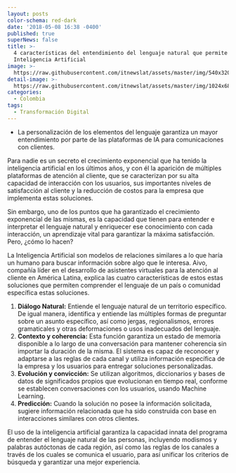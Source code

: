```yaml
---
layout: posts
color-schema: red-dark
date: '2018-05-08 16:38 -0400'
published: true
superNews: false
title: >-
  4 características del entendimiento del lenguaje natural que permite la
  Inteligencia Artificial
image: >-
  https://raw.githubusercontent.com/itnewslat/assets/master/img/540x320/millenials-p.jpg
detail-image: >-
  https://raw.githubusercontent.com/itnewslat/assets/master/img/1024x680/millenials-g.jpg
categories:
  - Colombia
tags:
  - Transformación Digital
---
```


-	La personalización de los elementos del lenguaje garantiza un mayor entendimiento por parte de las plataformas de IA para comunicaciones con clientes.

Para nadie es un secreto el crecimiento exponencial que ha tenido la inteligencia artificial en los últimos años, y con él la aparición de múltiples plataformas de atención al cliente, que se caracterizan por su alta capacidad de interacción con los usuarios, sus importantes niveles de satisfacción al cliente y la reducción de costos para la empresa que implementa estas soluciones.

Sin embargo, uno de los puntos que ha garantizado el crecimiento exponencial de las mismas, es la capacidad que tienen para entender e interpretar el lenguaje natural y enriquecer ese conocimiento con cada interacción, un aprendizaje vital para garantizar la máxima satisfacción. Pero, ¿cómo lo hacen? 

La Inteligencia Artificial son modelos de relaciones similares a lo que haría un humano para buscar información sobre algo que le interesa. Aivo, compañía líder en el desarrollo de asistentes virtuales para la atención al cliente en América Latina, explica las cuatro características de estos estas soluciones que permiten comprender el lenguaje de un país o comunidad específica estas soluciones. 

1. **Diálogo Natural:** Entiende el lenguaje natural de un territorio específico. De igual manera, identifica y entiende las múltiples formas de preguntar sobre un asunto específico, así como jergas, regionalismos, errores gramaticales y otras deformaciones o usos inadecuados del lenguaje.
2. **Contexto y coherencia:** Esta función garantiza un estado de memoria disponible a lo largo de una conversación para mantener coherencia sin importar la duración de la misma. El sistema es capaz de reconocer y adaptarse a las reglas de cada canal y utiliza información específica de la empresa y los usuarios para entregar soluciones personalizadas.
3. **Evolución y convicción:** Se utilizan algoritmos, diccionarios y bases de datos de significados propios que evolucionan en tiempo real, conforme se establecen conversaciones con los usuarios, usando Machine Learning.
4. **Predicción:** Cuando la solución no posee la información solicitada, sugiere información relacionada que ha sido construida con base en interacciones similares con otros clientes.
 

El uso de la inteligencia artificial garantiza la capacidad innata del programa de entender el lenguaje natural de las personas, incluyendo modismos y palabras autóctonas de cada región, así como las reglas de los canales a través de los cuales se comunica el usuario, para así unificar los criterios de búsqueda y garantizar una mejor experiencia. 
